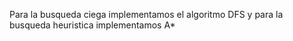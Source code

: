 Para la busqueda ciega implementamos el algoritmo DFS y para la busqueda heuristica implementamos A*
